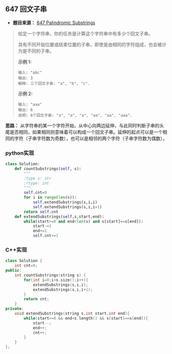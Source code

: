 ## 647 回文子串

* **题目来源：** [647 Palindromic Substrings](https://leetcode-cn.com/problems/palindromic-substrings/submissions/)

> 给定一个字符串，你的任务是计算这个字符串中有多少个回文子串。
>
> 具有不同开始位置或结束位置的子串，即使是由相同的字符组成，也会被计为是不同的子串。
>
> **示例 1:**
>
> ```
> 输入: "abc"
> 输出: 3
> 解释: 三个回文子串: "a", "b", "c".
> ```
>
> **示例 2:**
>
> ```
> 输入: "aaa"
> 输出: 6
> 说明: 6个回文子串: "a", "a", "a", "aa", "aa", "aaa".
> ```

**思路：** 从字符串的某一个字符开始，从中心向两边延伸，与此同时判断子串的头尾是否相同，如果相同则意味着可以构成一个回文子串。延伸的起点可以是一个相同的字符（子串字符数为奇数），也可以是相邻的两个字符（子串字符数为偶数）。

### python实现

```python
class Solution:
    def countSubstrings(self, s):
        """
        :type s: str
        :rtype: int
        """
        self.cnt=0
        for i in range(len(s)):
            self.extendSubstrings(s,i,i)
            self.extendSubstrings(s,i,i+1)
        return self.cnt
    def extendSubstrings(self,s,start,end):
        while(start>=0 and end<len(s) and s[start]==s[end]):
            start-=1
            end+=1
            self.cnt+=1
```

### C++实现

```c++
class Solution {
    int cnt=0;
public:
    int countSubstrings(string s) {
        for(int i=0;i<s.size();i++){
            extendSubstrings(s,i,i);
            extendSubstrings(s,i,i+1);
        }
        return cnt;
    }
private:
    void extendSubstrings(string s,int start,int end){
        while(start>=0 && end<s.length() && s[start]==s[end]){
            start--;
            end++;
            cnt++;
        }
    }
};
```

